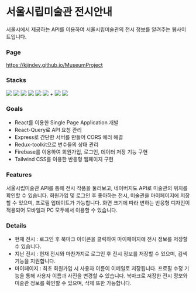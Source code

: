 # 서울시립미술관 전시안내

서울시에서 제공하는 API를 이용하여 서울시립미술관의 전시 정보를 알려주는 웹사이트입니다.

### Page

https://kjindev.github.io/MuseumProject

### Stacks

<img src="https://img.shields.io/badge/JavaScript-F7DF1E?style=flat-square&logo=JavaScript&logoColor=white"/> <img src="https://img.shields.io/badge/React-61DAFB?style=flat-square&logo=React&logoColor=white"/> <img src="https://img.shields.io/badge/React Query-FF4154?style=flat-square&logo=React Query&logoColor=white"/> <img src="https://img.shields.io/badge/Redux Toolkit-764ABC?style=flat-square&logo=Redux&logoColor=white"/> <img src="https://img.shields.io/badge/Firebase-FFCA28?style=flat-square&logo=Firebase&logoColor=white"/> <img src="https://img.shields.io/badge/Tailwind CSS-06B6D4?style=flat-square&logo=Tailwind CSS&logoColor=white"/> + <img src="https://img.shields.io/badge/Node.js-339933?style=flat-square&logo=Node.js&logoColor=white"/> <img src="https://img.shields.io/badge/Express-000000?style=flat-square&logo=Express&logoColor=white"/>

### Goals

- React를 이용한 Single Page Application 개발
- React-Query로 API 요청 관리
- Express로 간단한 서버를 만들어 CORS 에러 해결
- Redux-toolkit으로 변수들의 상태 관리
- Firebase를 이용하여 회원가입, 로그인, 데이터 저장 기능 구현
- Tailwind CSS를 이용한 반응형 웹페이지 구현

### Features

서울시립미술관 API를 통해 전시 작품을 둘러보고, 네이버지도 API로 미술관의 위치를 확인할 수 있습니다. 회원가입 및 로그인 후 좋아하는 전시, 미술관을 마이페이지에 저장할 수 있으며, 프로필 업데이트가 가능합니다. 화면 크기에 따라 변하는 반응형 디자인이 적용되어 모바일과 PC 모두에서 이용할 수 있습니다.

### Details

- 현재 전시 : 로그인 후 북마크 아이콘을 클릭하여 마이페이지에 전시 정보를 저장할 수 있습니다.
- 지난 전시 : 현재 전시와 마찬가지로 로그인 후 전시 정보를 저장할 수 있으며, 검색 기능을 지원합니다.
- 마이페이지 : 최초 회원가입 시 사용자 이름이 이메일로 저장됩니다. 프로필 수정 기능을 통해 사용자 이름과 사진을 변경할 수 있습니다. 북마크로 저장한 전시 정보와 미술관 정보를 확인할 수 있으며, 삭제 또한 가능합니다.

